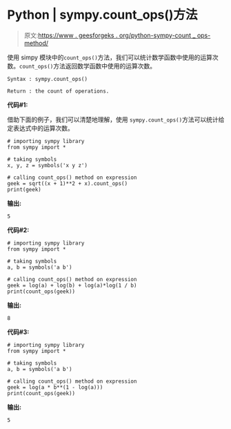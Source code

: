 # Python | sympy.count_ops()方法

> 原文:[https://www . geesforgeks . org/python-sympy-count _ ops-method/](https://www.geeksforgeeks.org/python-sympy-count_ops-method/)

使用 simpy 模块中的`count_ops()`方法，我们可以统计数学函数中使用的运算次数。`count_ops()`方法返回数学函数中使用的运算次数。

```
Syntax : sympy.count_ops()

Return : the count of operations.
```

**代码#1:**

借助下面的例子，我们可以清楚地理解，使用 `sympy.count_ops()`方法可以统计给定表达式中的运算次数。

```
# importing sympy library
from sympy import *

# taking symbols
x, y, z = symbols('x y z')

# calling count_ops() method on expression
geek = sqrt((x + 1)**2 + x).count_ops()
print(geek)
```

**输出:**

```
5
```

**代码#2:**

```
# importing sympy library
from sympy import *

# taking symbols
a, b = symbols('a b')

# calling count_ops() method on expression
geek = log(a) + log(b) + log(a)*log(1 / b)
print(count_ops(geek))
```

**输出:**

```
8
```

**代码#3:**

```
# importing sympy library
from sympy import *

# taking symbols
a, b = symbols('a b')

# calling count_ops() method on expression
geek = log(a * b**(1 - log(a)))
print(count_ops(geek))
```

**输出:**

```
5
```